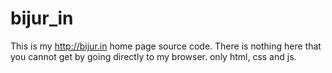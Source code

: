 bijur_in
========

This is my http://bijur.in home page source code. There is nothing here that you cannot get by going directly to my browser. only html, css and js.
